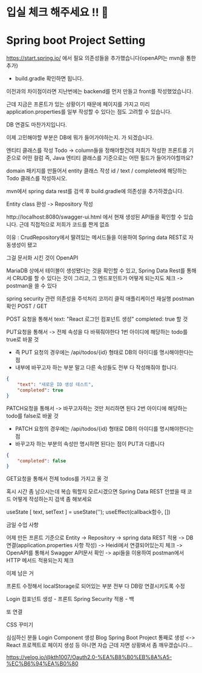
# 입실 체크 해주세요 !! 🍳

# Spring boot Project Setting
https://start.spring.io/
에서 필요 의존성들을 추가했습니다(openAPI는 mvn을 통한 추가)
- build.gradle 확인하면 됩니다.

이전과의 차이점이라면 지난번에는 backend를 먼저 만들고 front를 작성했었습니다.

근데 지금은 프론트가 있는 상황이기 때문에 페이지를 가지고 미리 application.properties를 일부 작성할 수 있다는 점도 고려할 수 있습니다.

DB 연결도 마찬가지입니다.

이제 고민해야할 부분은
DB에 뭐가 들어가야하는지.
가 되겠습니다.

엔티티 클래스를 작성
Todo -> column들을 정해야할건데 저희가 작성한 프론트를 기준으로 어떤 컬럼 즉, Java 엔티티 클래스를 기준으로는 어떤 필드가 들어가야할까요?

domain 패키지를 만들어서 entity 클래스 작성
id / text / completed에 해당하는 Todo 클래스를 작성하시오.

mvn에서 spring data rest를 검색 후 build.gradle에 의존성을 추가하겠습니다.

Entity class 완성 -> Repository 작성

http://localhost:8080/swagger-ui.html
에서 현재 생성된 API들을 확인할 수 있습니다.
근데 직접적으로 저희가 코드를 짠게 없죠

이유 : CrudRepository에서 딸려있는 메서드들을 이용하여
Spring data REST로 자동생성이 됐고

그걸 문서화 시킨 것이 OpenAPI

MariaDB 상에서 테이블이 생성됐다는 것을 확인할 수 있고,
Spring Data Rest를 통해서
CRUD를 할 수 있다는 것이 그리고, 그 엔드포인트가 어떻게 되는지도 체크 -> postman을 쓸 수 있다

spring security 관련 의존성을 주석처리
코끼리 클릭
애플리케이션 재실행
postman 확인 POST / GET

POST 요청을 통해서
text: "React 로그인 컴포넌트 생성"
completed: true
할 것

PUT요청을 통해서 -> 전체 속성을 다 바꿔줘야한다
1번 아이디에 해당하는 todo를 true로 바꿀 것

- 즉 PUT 요청의 경우에는 /api/todos/{id} 형태로 DB의 아이디를 명시해야한다는 점
- 내부에 바꾸고자 하는 부분 말고 다른 속성들도 전부 다 작성해줘야 합니다.
```json
{
    "text": "새로운 ID 생성 테스트",
    "completed": true
}
```

PATCH요청을 통해서 -> 바꾸고자하는 것만 처리하면 된다
2번 아이디에 해당하는 todo를 false로 바꿀 것

- PATCH 요청의 경우에는 /api/todos/{id} 형태로 DB의 아이디를 명시해야한다는 점
- 바꾸고자 하는 부분의 속성만 명시하면 된다는 점이 PUT과 다릅니다
```json
{
    "completed": false
}
```

GET요청을 통해서 전체 todos를 가지고 올 것

혹시 시간 좀 남으시는데 복습 뭐할지 모르시겠으면
Spring Data REST 안썼을 때 코드 어떻게 작성하는지 검색 좀 해보세요

useState [ text, setText ] = useState('');
useEffect(callback함수, [])

금일 수업 사항

어제 만든 프론트 기준으로 
Entity -> Repository -> spring data REST 적용 -> DB 연결(application.properties 사항 작성)
-> Heidi에서 연결되어있는지 체크 -> OpenAPI를 통해서 Swagger API문서 확인 -> api들을 이용하여 postman에서 HTTP 메서드 적용되는지 체크

이제 남은 거

프론트 수정해서 localStorage로 되어있는 부분 전부 다 DB랑 연결시키도록 수정

Login 컴포넌트 생성 - 프론트
Spring Security 적용 - 백

또 연결

CSS 꾸미기

심심하신 분들 Login Component 생성
Blog Spring Boot Project 통째로 생성 <-> React 프로젝트로 페이지 생성 등
아니면 자습
근데 자면 상황봐서 좀 깨우겠습니다...

https://velog.io/@kth1007/Oauth2.0-%EA%B8%B0%EB%8A%A5-%EC%B6%94%EA%B0%80
